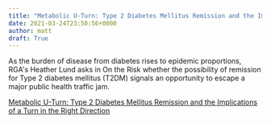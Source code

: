 ```yaml
---
title: "Metabolic U-Turn: Type 2 Diabetes Mellitus Remission and the Implications of a Turn in the Right Direction"
date: 2021-03-24T23:50:56+0000
author: matt
draft: True
---
```

As the burden of disease from diabetes rises to epidemic proportions, RGA's Heather Lund asks in On the Risk whether the possibility of remission for Type 2 diabetes mellitus (T2DM) signals an opportunity to escape a major public health traffic jam.
 

[ Metabolic U-Turn: Type 2 Diabetes Mellitus Remission and the Implications of a Turn in the Right Direction ]( https://www.rgare.com/knowledge-center/media/articles/metabolic-u-turn-type-2-diabetes-mellitus-remission-and-the-implications-of-a-turn-in-the-right-direction )
